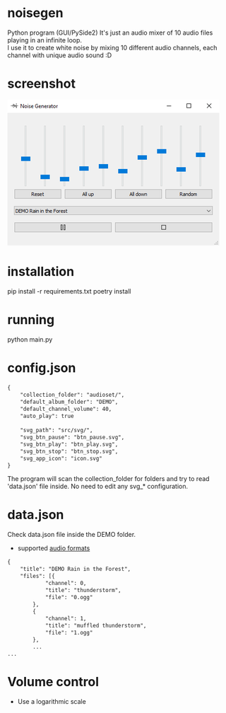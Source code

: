 # noisegen
Python program (GUI/PySide2)
It's just an audio mixer of 10 audio files playing in an infinite loop.  
I use it to create white noise by mixing 10 different audio channels, each channel with unique
audio sound :D

# screenshot

![GUI Screenshot](https://github.com/dataserver/noisegen/blob/master/screenshot.png?raw=true "Gui screenshot")

# installation
pip install -r requirements.txt
poetry install

# running
python main.py


# config.json
```
{
    "collection_folder": "audioset/",
    "default_album_folder": "DEMO",
    "default_channel_volume": 40,
    "auto_play": true

    "svg_path": "src/svg/",
    "svg_btn_pause": "btn_pause.svg",
    "svg_btn_play": "btn_play.svg",
    "svg_btn_stop": "btn_stop.svg",
    "svg_app_icon": "icon.svg"
}
```

The program will scan the collection_folder for folders and try to read 'data.json' file inside.
No need to edit any svg_* configuration.

# data.json
Check data.json file inside the DEMO folder.
- supported [audio formats](http://www.pygame.org/docs/ref/mixer.html#pygame.mixer.Sound)
```
{
    "title": "DEMO Rain in the Forest",
    "files": [{
            "channel": 0,
            "title": "thunderstorm",
            "file": "0.ogg"
        },
        {
            "channel": 1,
            "title": "muffled thunderstorm",
            "file": "1.ogg"
        },
        ...
...
```

# Volume control
- Use a logarithmic scale
